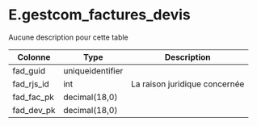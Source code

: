 # E.gestcom_factures_devis

Aucune description pour cette table

Colonne|Type|Description
---|---|---
fad_guid|uniqueidentifier|
fad_rjs_id|int|La raison juridique concernée 
fad_fac_pk|decimal(18,0)|
fad_dev_pk|decimal(18,0)|
